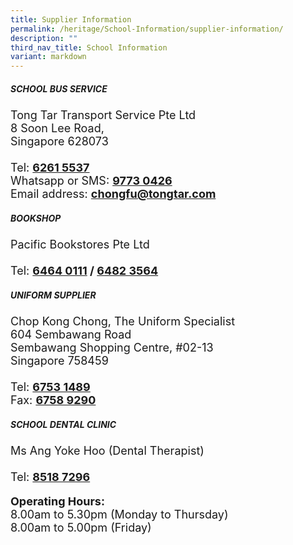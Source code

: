 ```yaml
---
title: Supplier Information
permalink: /heritage/School-Information/supplier-information/
description: ""
third_nav_title: School Information
variant: markdown
---
```

<h5><strong>SCHOOL BUS SERVICE</strong></h5>
<div style="font-size:18px">Tong Tar Transport Service Pte Ltd<br>
8 Soon Lee Road,<br>
Singapore 628073<br><br>Tel: <b><u>6261 5537</u></b><br>
Whatsapp or SMS: <b><u>9773 0426</u></b><br>
Email address: <b><u>chongfu@tongtar.com</u></b></div>

<h5><strong>BOOKSHOP</strong></h5>
<div style="font-size:18px">Pacific Bookstores Pte Ltd<br><br>
Tel: <b><u>6464 0111</u> / <u>6482 3564</u></b></div>

<h5><strong>UNIFORM SUPPLIER</strong></h5>
<div style="font-size:18px">Chop Kong Chong, The Uniform Specialist<br>
604 Sembawang Road<br>
Sembawang Shopping Centre, #02-13<br>
Singapore 758459<br><br>
Tel: <b><u>6753 1489</u></b><br>
Fax: <b><u>6758 9290</u></b><br></div>

<h5><strong>SCHOOL DENTAL CLINIC</strong></h5>
<div style="font-size:18px">Ms Ang Yoke Hoo (Dental Therapist)<br><br>
Tel: <b><u>8518 7296</u></b><br>

<b>Operating Hours:</b><br>
8.00am to 5.30pm (Monday to Thursday)<br>
8.00am to 5.00pm (Friday)</div>